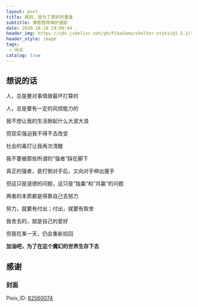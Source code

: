 ```yaml
---
layout: post
title: 离别，是为了更好的重逢
subtitle: 博客暂停维护通知
date: 2020-10-18 19:09:44
header_img: https://cdn.jsdelivr.net/gh/PikaSama/shelter-static@1.5.1/images/pixiv_62560074.png
header_style: image
tags: 
 - 闲谈
catalog: true
---
```

<!-- more -->
## 想说的话
人，总是要对事情做最坏打算的

人，总是要有一定的风控能力的

我不想让我的生活掀起什么大波大浪

但现实强迫我不得不去改变

社会的毒打让我再次清醒

我不要被那些所谓的”强者“踩在脚下

真正的强者，是打倒对手后，又向对手伸出援手

但这只是道德的问题，这只是”独赢“和”共赢“的问题

两者的本质都是得靠自己去努力

努力，就要有付出；付出，就要有取舍

我舍去的，就是自己的爱好

但我在某一天，仍会重新拾回

**加油吧，为了在这个魔幻的世界生存下去**

## 感谢
### 封面
Pixiv_ID: [62560074](https://www.pixiv.net/member_illust.php?mode=medium&illust_id=62560074)